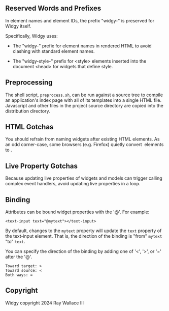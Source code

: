 Reserved Words and Prefixes
-----------

In element names and element IDs, the prefix "widgy-" is preserved for Widgy itself.

Specifically, Widgy uses:

* The "widgy-" prefix for element names in rendered HTML to avoid clashing with standard element names.

* The "widgy-style-" prefix for \<style> elements inserted into the document \<head> for widgets that define  style.


Preprocessing
-----------

The shell script, `preprocess.sh`, can be run against a source tree to compile an application's index page with all of
its templates into a single HTML file. Javascript and other files in the project source directory are copied into the
distribution directory.


HTML Gotchas
-----------

You should refrain from naming widgets after existing HTML elements. As an odd corner-case, some browsers (e.g. Firefox)
quietly convert <image> elements to <img>.


Live Property Gotchas
-----------

Because updating live properties of widgets and models can trigger calling complex event handlers, avoid updating live
properties in a loop.

Binding
-------

Attributes can be bound widget properties with the '@'. For example:

    <text-input text="@mytext"></text-input>

By default, changes to the `mytext` property will update the `text` property of the text-input element. That is, the
direction of the binding is "from" `mytext` "to" `text`.

You can specify the direction of the binding by adding one of '<', '>', or '=' after the '@'.

    Toward target: >
    Toward source: <
    Both ways: =


Copyright
---------

Widgy copyright 2024 Ray Wallace III
